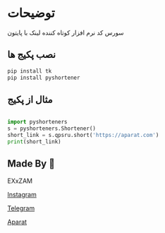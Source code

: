 # توضیحات

سورس کد نرم افزار کوتاه کننده لینک با پایتون

## نصب پکیج ها

```bash
pip install tk
pip install pyshortener
```

## مثال از پکیج 

```python

import pyshorteners
s = pyshorteners.Shortener()
short_link = s.qpsru.short('https://aparat.com')
print(short_link)

```

## Made By 🖤
EXxZAM

[Instagram](https://instagram.com/mahdi12ad)

[Telegram](https://t.me/exxzam)

[Aparat](https://aparat.com/iranfun2000)

